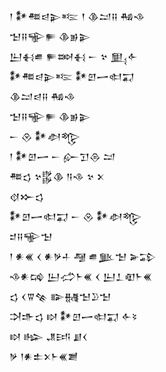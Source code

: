 <div class='block'>
<div class='line'>𒁹 𒀯𒍣𒁀𒉌𒌈 𒑰 𒆠𒁺𒍝 𒄀𒈾</div>
<div class='line'>𒈠𒍝𒊍𒊓 𒆠𒂊𒉌</div>
<div class='line'>𒌨𒈬𒌑 𒊓𒇷𒈬 𒀸 𒆳 𒅅𒅆</div>
<div class='line'>𒀯𒍣𒁀𒉌𒌈 𒀯𒇻𒅂𒊕𒍑</div>
<div class='line'>𒆠𒁺𒁀𒍝 𒄀𒈾</div>
<div class='line'>𒈠𒍝𒊍𒊓 𒆠𒂊𒉌</div>
<div class='line'>𒀸 𒊮 𒀯𒀠𒈜</div>
<div class='line'>𒁹 𒀯𒇻𒅂 𒀸 𒅎𒋛𒁲 𒁺</div>
<div class='line'>𒍣𒌓 𒆳𒌵𒆠 𒀀𒈾 𒆳 𒉽</div>
<div class='line'>𒋼𒁍𒌓</div>
<div class='line'>𒀯𒇻𒅂𒊕𒍑 𒀸 𒊮 𒀯𒀠𒈜</div>
<div class='line'>𒄑𒍝𒊍𒈠</div>
<div class='line'>𒁹 𒀭𒌍 𒌋 𒀭𒃻𒈦 𒆷 𒌑𒆥𒈠 𒅕𒁉</div>
<div class='line'>𒈾𒀭𒄙 𒌨𒈤𒈨𒌍 𒌋 𒌨𒁇𒊏𒈨𒌍</div>
<div class='line'>𒌓 𒌋𒐊𒆚 𒅔𒉆𒈠𒊒𒈠</div>
<div class='line'>𒋫𒈥𒌓 𒊭 𒀯𒇻𒅂𒊕𒍑 𒅆𒂟</div>
<div class='line'>𒊭 𒈗 𒂗𒅀 𒋗𒌋</div>
<div class='line'>𒃻 𒁹𒀭𒉺𒉽𒈨𒌍𒋢</div>
</div>